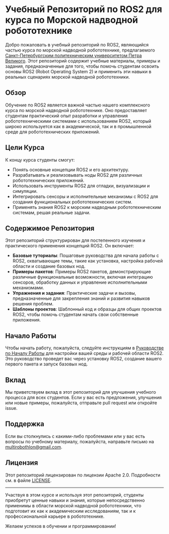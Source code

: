 # Учебный Репозиторий по ROS2 для курса по Морской надводной робототехнике

Добро пожаловать в учебный репозиторий по ROS2, являющийся частью курса по морской надводной робототехнике, предлагаемого [Санкт-Петербургским политехническим университетом Петра Великого](https://www.spbstu.ru). Этот репозиторий содержит учебные материалы, примеры и задания, предназначенные для того, чтобы помочь студентам освоить основы ROS2 (Robot Operating System 2) и применить эти навыки в реальных сценариях морской надводной робототехники.

## Обзор

Обучение по ROS2 является важной частью нашего комплексного курса по морской надводной робототехнике. Оно предоставляет студентам практический опыт разработки и управления робототехническими системами с использованием ROS2, который широко используется как в академической, так и в промышленной среде для робототехнических приложений.

## Цели Курса

К концу курса студенты смогут:
- Понять основные концепции ROS2 и его архитектуру.
- Разрабатывать и реализовывать ноды ROS2 для различных робототехнических приложений.
- Использовать инструменты ROS2 для отладки, визуализации и симуляции.
- Интегрировать сенсоры и исполнительные механизмы с ROS2 для создания функциональных робототехнических систем.
- Применять знания ROS2 к морским надводным робототехническим системам, решая реальные задачи.

## Содержимое Репозитория

Этот репозиторий структурирован для постепенного изучения и практического применения концепций ROS2. Он включает:
- **Базовые туториалы**: Пошаговые руководства для начала работы с ROS2, охватывающие темы, такие как установка, настройка рабочей области и создание базовых нод.
- **Примеры пакетов**: Примеры ROS2 пакетов, демонстрирующие различные функциональные возможности, включая интеграцию сенсоров, обработку данных и управление исполнительными механизмами.
- **Упражнения и задания**: Практические задачи и вызовы, предназначенные для закрепления знаний и развития навыков решения проблем.
- **Шаблоны проектов**: Шаблонный код и образцы для общих проектов ROS2, чтобы помочь студентам начать свои собственные приложения.

## Начало Работы

Чтобы начать работу, пожалуйста, следуйте инструкциям в [Руководстве по Началу Работы](https://github.com/fidelyspiritus/lighthouse_weather_station/wiki/Getting-Started) для настройки вашей среды и рабочей области ROS2. Это руководство проведет вас через установку ROS2, создание вашего первого пакета и запуск базовых нод.


## Вклад

Мы приветствуем вклад в этот репозиторий для улучшения учебного процесса для всех студентов. Если у вас есть предложения, улучшения или новые примеры, пожалуйста, отправьте pull request или откройте issue.

## Поддержка

Если вы столкнулись с какими-либо проблемами или у вас есть вопросы по учебному материалу, пожалуйста, направьте письмо на multirobothlon@gmail.com.


## Лицензия 

Этот репозиторий лицензирован по лицензии Apache 2.0. Подробности см. в файле [LICENSE](LICENSE).


---

Участвуя в этом курсе и используя этот репозиторий, студенты приобретут ценные навыки и знания, которые непосредственно применимы в области морской надводной робототехники, что подготовит их как к академическим исследованиям, так и к профессиональной карьере в робототехнике.

Желаем успехов в обучении и программировании!
